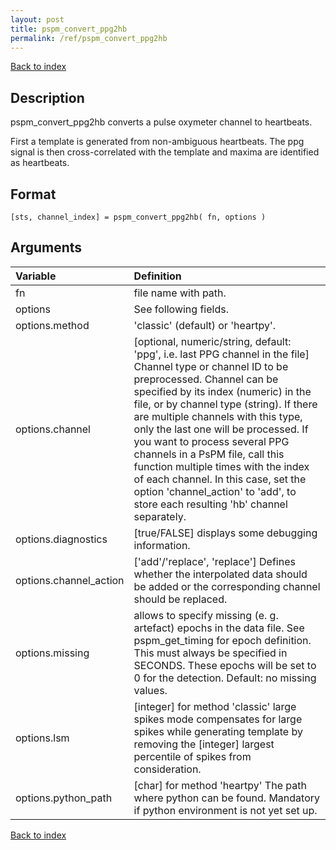 ```yaml
---
layout: post
title: pspm_convert_ppg2hb
permalink: /ref/pspm_convert_ppg2hb
---
```



[Back to index](/PsPM/ref/)

## Description

pspm_convert_ppg2hb converts a pulse oxymeter channel to heartbeats.

First a template is generated from non-ambiguous heartbeats. The ppg signal is then cross-correlated with the template and maxima are identified as heartbeats.


## Format

`[sts, channel_index] = pspm_convert_ppg2hb( fn, options )`


## Arguments

| Variable | Definition |
|:--|:--|
| fn | file name with path. |
| options | See following fields. |
| options.method | 'classic' (default) or 'heartpy'. |
| options.channel | [optional, numeric/string, default: 'ppg', i.e. last PPG channel in the file] Channel type or channel ID to be preprocessed. Channel can be specified by its index (numeric) in the file, or by channel type (string). If there are multiple channels with this type, only the last one will be processed. If you want to process several PPG channels in a PsPM file, call this function multiple times with the index of each channel. In this case, set the option 'channel_action' to 'add', to store each resulting 'hb' channel separately. |
| options.diagnostics | [true/FALSE] displays some debugging information. |
| options.channel_action | ['add'/'replace', 'replace'] Defines whether the interpolated data should be added or the corresponding channel should be replaced. |
| options.missing | allows to specify missing (e. g. artefact) epochs in the data file. See pspm_get_timing for epoch definition. This must always be specified in SECONDS. These epochs will be set to 0 for the detection. Default: no missing values. |
| options.lsm | [integer] for method 'classic' large spikes mode compensates for large spikes while generating template by removing the [integer] largest percentile of spikes from consideration. |
| options.python_path | [char] for method 'heartpy' The path where python can be found. Mandatory if python environment is not yet set up. |

[Back to index](/PsPM/ref/)
